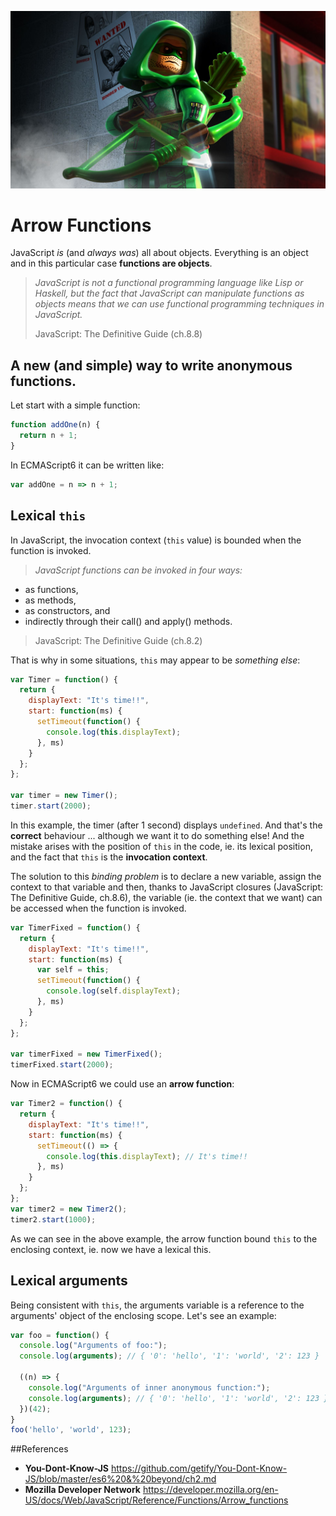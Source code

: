 
![alt text](https://raw.githubusercontent.com/ftarulla/playingWithES6/master/resources/walpaper-Green-Arrow-Wallpaper-HD3891-with-Green-Arrow-Wallpaper-HD3891.jpg "Arrow Functions")

# Arrow Functions
JavaScript *is* (and *always was*) all about objects.
Everything is an object and in this particular case __functions are objects__.

> *JavaScript is not a functional programming language like Lisp or Haskell, but the fact that JavaScript can manipulate functions as objects means that we can use functional programming techniques in JavaScript.*
>
>JavaScript: The Definitive Guide (ch.8.8)

## A new (and simple) way to write anonymous functions.
Let start with a simple function:
```js
function addOne(n) {
  return n + 1;
}
```
In ECMAScript6 it can be written like:
```js
var addOne = n => n + 1;
```

## Lexical `this`
In JavaScript, the invocation context (`this` value) is bounded when the function is invoked.
> _JavaScript functions can be invoked in four ways:_
* as functions,
* as methods,
* as constructors, and
* indirectly through their call() and apply() methods.
>
>JavaScript: The Definitive Guide (ch.8.2)

That is why in some situations, `this` may appear to be *something else*:

```js
var Timer = function() {
  return {
    displayText: "It's time!!",
    start: function(ms) {
      setTimeout(function() {
        console.log(this.displayText);
      }, ms)
    }
  };
};

var timer = new Timer();
timer.start(2000);
```
In this example, the timer (after 1 second) displays `undefined`. And that's the **correct** behaviour ... although we want it to do something else! And the mistake arises with the position of `this` in the code, ie. its lexical position, and the fact that `this` is the **invocation context**.

The solution to this *binding problem* is to declare a new variable, assign the context to that variable and then, thanks to JavaScript closures (JavaScript: The Definitive Guide, ch.8.6), the variable (ie. the context that we want) can be accessed when the function is invoked.

```js
var TimerFixed = function() {
  return {
    displayText: "It's time!!",
    start: function(ms) {
      var self = this;
      setTimeout(function() {
        console.log(self.displayText);
      }, ms)
    }
  };
};

var timerFixed = new TimerFixed();
timerFixed.start(2000);
```

Now in ECMAScript6 we could use an **arrow function**:
```js
var Timer2 = function() {
  return {
    displayText: "It's time!!",
    start: function(ms) {
      setTimeout(() => {
        console.log(this.displayText); // It's time!!
      }, ms)
    }
  };
};
var timer2 = new Timer2();
timer2.start(1000);
```
As we can see in the above example, the arrow function bound `this` to the enclosing context, ie. now we have a lexical this.

## Lexical arguments
Being consistent with `this`, the arguments variable is a reference to the arguments' object of the enclosing scope. Let's see an example:
```js
var foo = function() {
  console.log("Arguments of foo:");
  console.log(arguments); // { '0': 'hello', '1': 'world', '2': 123 }

  ((n) => {
    console.log("Arguments of inner anonymous function:");
    console.log(arguments); // { '0': 'hello', '1': 'world', '2': 123 }
  })(42);
}
foo('hello', 'world', 123);
```

##References
* __You-Dont-Know-JS__
https://github.com/getify/You-Dont-Know-JS/blob/master/es6%20&%20beyond/ch2.md
* __Mozilla Developer Network__
https://developer.mozilla.org/en-US/docs/Web/JavaScript/Reference/Functions/Arrow_functions
